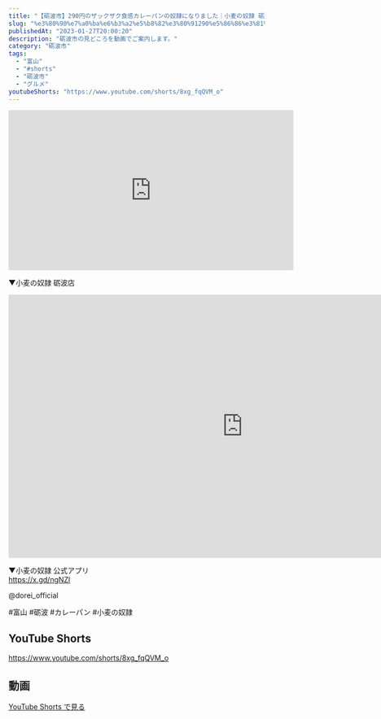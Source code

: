 ```yaml
---
title: "【砺波市】290円のザックザク食感カレーパンの奴隷になりました｜小麦の奴隷 砺波店 #shorts"
slug: "%e3%80%90%e7%a0%ba%e6%b3%a2%e5%b8%82%e3%80%91290%e5%86%86%e3%81%ae%e3%82%b6%e3%83%83%e3%82%af%e3%82%b6%e3%82%af%e9%a3%9f%e6%84%9f%e3%82%ab%e3%83%ac%e3%83%bc%e3%83%91%e3%83%b3%e3%81%ae%e5%a5%b4"
publishedAt: "2023-01-27T20:00:20"
description: "砺波市の見どころを動画でご案内します。"
category: "砺波市"
tags: 
  - "富山"
  - "#shorts"
  - "砺波市"
  - "グルメ"
youtubeShorts: "https://www.youtube.com/shorts/8xg_fqQVM_o"
---
```


<iframe width="560" height="315" src="https://www.youtube.com/embed/cY_4fxzNz8I" frameborder="0" allowfullscreen></iframe>

▼小麦の奴隷 砺波店<br />
<iframe title="【OPEN Vlog】小麦の奴隷 砺波店" width="920" height="518" src="https://www.youtube.com/embed/qz1YEP4RDJk?feature=oembed" frameborder="0" allow="accelerometer; autoplay; clipboard-write; encrypted-media; gyroscope; picture-in-picture; web-share" referrerpolicy="strict-origin-when-cross-origin" allowfullscreen></iframe>

▼小麦の奴隷 公式アプリ<br />
https://x.gd/ngNZl

@dorei_official

#富山 #砺波 #カレーパン #小麦の奴隷

## YouTube Shorts

https://www.youtube.com/shorts/8xg_fqQVM_o

## 動画

[YouTube Shorts で見る](https://www.youtube.com/shorts/8xg_fqQVM_o)

